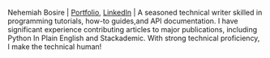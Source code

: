 Nehemiah Bosire | [Portfolio](https://medium.com/@nehemiabosire41), [LinkedIn](https://www.linkedin.com/in/nehemiahbosire/) | A seasoned technical writer skilled in programming tutorials, how-to guides,and API documentation. I have significant experience contributing articles to major publications, including  Python In Plain English and Stackademic. With strong technical proficiency, I  make the technical human!

